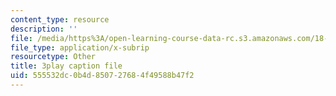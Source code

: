 ```yaml
---
content_type: resource
description: ''
file: /media/https%3A/open-learning-course-data-rc.s3.amazonaws.com/18-01-single-variable-calculus-fall-2006/555532dc0b4d850727684f49588b47f2_4Q37iOyBq44.srt
file_type: application/x-subrip
resourcetype: Other
title: 3play caption file
uid: 555532dc-0b4d-8507-2768-4f49588b47f2
---
```

